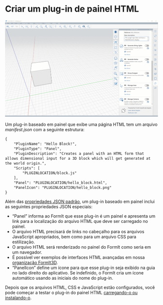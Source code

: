 # Criar um plug-in de painel HTML

![](<../../../.gitbook/assets/PANEL BASED PLUGIN.gif>)

Um plug-in baseado em painel que exibe uma página HTML tem um arquivo _manifest.json_ com a seguinte estrutura:

```
{
    "PluginName": "Hello Block!",
    "PluginType": "Panel",
    "PluginDescription": "Creates a panel with an HTML form that allows dimensional input for a 3D block which will get generated at the world origin.",
    "Scripts": [
        "PLUGINLOCATION/block.js"
    ],
    "Panel": "PLUGINLOCATION/hello_block.html",
    "PanelIcon": "PLUGINLOCATION/hello_block.png"
}               
```

Além das [propriedades JSON padrão](../advanced-development/general-plugin-setup-in-the-manifest.md), um plug-in baseado em painel inclui as seguintes propriedades JSON especiais:

* “Panel” informa ao FormIt que esse plug-in é um painel e apresenta um link para a localização do arquivo HTML que deve ser carregado no painel.
* O arquivo HTML precisará de links no cabeçalho para os arquivos JavaScript apropriados, bem como para um arquivo CSS para estilização.
* O arquivo HTML será renderizado no painel do FormIt como seria em um navegador.
* É possível ver exemplos de interfaces HTML avançadas em nossa [organização FormIt3D](https://github.com/FormIt3D/).
* “PanelIcon” define um ícone para que esse plug-in seja exibido na guia no lado direito do aplicativo. Se indefinido, o FormIt cria um ícone automático usando as iniciais do nome do plug-in.

Depois que os arquivos HTML, CSS e JavaScript estão configurados, você pode começar a testar o plug-in do painel HTML [carregando-o ou instalando-o](../advanced-development/setting-up-formit-for-development.md#load-vs.-install).
